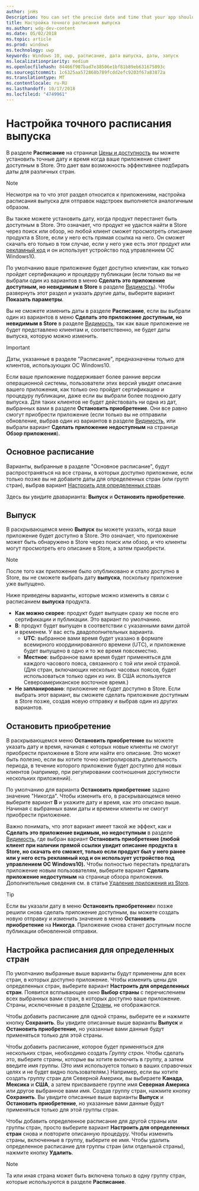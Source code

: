 ```yaml
---
author: jnHs
Description: You can set the precise date and time that your app should become available in the Store, giving you greater flexibility and the ability to customize dates for different markets.
title: Настройка точного расписания выпуска
ms.author: wdg-dev-content
ms.date: 05/02/2018
ms.topic: article
ms.prod: windows
ms.technology: uwp
keywords: Windows 10, uwp, расписание, дата выпуска, даты, запуск
ms.localizationpriority: medium
ms.openlocfilehash: 84466f907bad7e38506e1bf81b89eb631675093c
ms.sourcegitcommit: 1c6325aa572868b789fcdd2efc9203f67a83872a
ms.translationtype: MT
ms.contentlocale: ru-RU
ms.lasthandoff: 10/17/2018
ms.locfileid: "4749961"
---
```

# <a name="configure-precise-release-scheduling"></a>Настройка точного расписания выпуска

В разделе **Расписание** на странице [Цены и доступность](set-app-pricing-and-availability.md) вы можете установить точные дату и время когда ваше приложение станет доступным в Store. Это дает вам возможность эффективнее подбирать даты для различных стран.

> [!NOTE]
> Несмотря на то что этот раздел относится к приложениям, настройка расписания выпуска для отправок надстроек выполняется аналогичным образом.

Вы также можете установить дату, когда продукт перестанет быть доступным в Store. Это означает, что продукт не удастся найти в Store через поиск или обзор, но любой клиент сможет просмотреть описание продукта в Store, если у него есть прямая ссылка на него. Он сможет скачать его только в том случае, если у него уже есть этот продукт или [рекламный код](generate-promotional-codes.md) и он использует устройство под управлением ОС Windows10.

По умолчанию ваше приложение будет доступно клиентам, как только пройдет сертификацию и процедуру публикации (если только вы не выбрали один из вариантов в меню **Сделать это приложение доступным, но невидимым в Store** в разделе [Видимость](choose-visibility-options.md#discoverability)). Чтобы развернуть этот раздел и указать другие даты, выберите вариант **Показать параметры**.

Вы не сможете изменить даты в разделе **Расписание**, если вы выбрали один из вариантов в меню **Сделать это приложение доступным, но невидимым в Store** в разделе [Видимость](choose-visibility-options.md#discoverability), так как ваше приложение не будет представлено клиентам и, соответственно, не будет даты выпуска, которую можно изменить.

> [!IMPORTANT]
> Даты, указанные в разделе "Расписание", предназначены только для клиентов, использующих ОС Windows10.
>
>Если ваше приложение поддерживает более ранние версии операционной системы, пользователи этих версий увидят описание вашего приложения, как только оно пройдет сертификацию и процедуру публикации, даже если вы выбрали более позднюю дату выпуска. Для таких клиентов не будет действовать ни одна из дат, выбранных вами в разделе **Остановить приобретение**. Они все равно смогут приобрести приложение (если только вы не отправили обновление, выбрав один из вариантов в разделе [Видимость](choose-visibility-options.md#discoverability), или выбрали вариант **Сделать приложение недоступным** на странице **Обзор приложения**).


## <a name="base-schedule"></a>Основное расписание

Варианты, выбранные в разделе "Основное расписание", будут распространяться на все страны, в которых доступно приложение, если только позже вы не добавите даты для определенных стран (или групп стран), выбрав вариант [Настроить для определенных стран](#customize-the-schedule-for-specific-markets).

Здесь вы увидите дваварианта: **Выпуск** и **Остановить приобретение**. 

## <a name="release"></a>Выпуск

В раскрывающемся меню **Выпуск** вы можете указать, когда ваше приложение будет доступно в Store. Это означает, что приложение может быть обнаружено в Store через поиск или обзор, и что клиенты могут просмотреть его описание в Store, а затем приобрести.

>[!NOTE]
> После того как приложение было опубликовано и стало доступно в Store, вы не сможете выбрать дату **выпуска**, поскольку приложение уже выпущено.

Ниже приведены варианты, которые можно изменить в связи с расписанием **выпуска** продукта.
- **Как можно скорее**: продукт будет выпущен сразу же после его сертификации и публикации. Это вариант по умолчанию.
- **В**: продукт будет выпущен в соответствии с указанными вами датой и временем. У вас есть двадополнительных варианта.
   - **UTC**: выбранное вами время будет указано в формате всемирного координированного времени (UTC), и приложение будет выпущено в одно и то же время повсеместно.
   - **Местное**: выбранное вами время будет применяться для каждого часового пояса, связанного с той или иной страной. (Для стран, включающих несколько часовых поясов, будет использоваться только один из них. В США используется Североамериканское восточное время.)
- **Не запланировано**: приложение не будет доступно в Store. Если выбрать этот вариант, вы сможете сделать приложение доступным в Store позже, создав новую отправку и выбрав один из других вариантов.


## <a name="stop-acquisition"></a>Остановить приобретение

В раскрывающемся меню **Остановить приобретение** вы можете указать дату и время, начиная с которых новые клиенты не смогут приобрести приложение в Store или найти его описание. Это может быть полезно, если вы хотите точно контролировать длительность периода, в течение которого приложение будет доступно для новых клиентов (например, при регулировании соотношения доступности нескольких приложений).

По умолчанию для варианта **Остановить приобретение** задано значение "Никогда". Чтобы изменить его, в раскрывающемся меню выберите вариант **В** и укажите дату и время, как это описано выше. Начиная с выбранных вами даты и времени клиенты не смогут приобрести приложение.

Важно понимать, что этот вариант имеет такой же эффект, как и **Сделать это приложение видимым, но недоступным** в разделе [Видимость](choose-visibility-options.md#discoverability), где выбран вариант **Остановить приобретение (любой клиент при наличии прямой ссылки увидит описание продукта в Store, но скачать его сможет, только если продукт был у него ранее или у него есть рекламный код и он использует устройство под управлением ОС Windows10).** Чтобы полностью перестать предлагать приложение новым пользователям, выберите вариант **Сделать приложение недоступным** на странице обзора приложения. Дополнительные сведения см. в статье [Удаление приложения из Store](guidance-for-app-package-management.md#removing-an-app-from-the-store).

> [!TIP]
> Если вы указали дату в меню **Остановить приобретение**и позже решили снова сделать приложение доступным, вы можете создать новую отправку и изменить значение в меню **Остановить приобретение** на **Никогда**. Приложение снова станет доступным после публикации обновленной отправки.

## <a name="customize-the-schedule-for-specific-markets"></a>Настройка расписания для определенных стран 

По умолчанию выбранные выше варианты будут применены для всех стран, в которых доступно приложение. Чтобы изменить цены для определенных стран, выберите вариант **Настроить для определенных стран**. Появится всплывающее окно **Выбор страны** с перечислением всех выбранных вами стран, в которых доступно ваше приложение. Страны, исключенные в разделе [Страны](define-pricing-and-market-selection.md), не отображаются. 

Чтобы добавить расписание для одной страны, выберите ее и нажмите кнопку **Сохранить**. Вы увидите описанные выше варианты **Выпуск** и **Остановить приобретение**, но указанные вами данные будут применяться только для этой страны.

Чтобы добавить расписание, которое будет применяться для нескольких стран, необходимо создать *Группу стран*. Чтобы сделать это, выберите страны, которые вы хотите включить в группу, а затем введите имя группы. (Это имя используется только в ваших справочных целях и не будет видно пользователям.) Например, если вы хотите создать группу стран для Северной Америки, вы выбираете **Канада**, **Мексика** и **США**, а затем присваиваете группе имя **Северная Америка** или другое выбранное вами имя. Создав группу стран, нажмите кнопку **Сохранить**. Вы увидите описанные выше варианты **Выпуск** и **Остановить приобретение**, но указанные вами данные будут применяться только для этой группы стран.

Чтобы добавить определенное расписание для другой страны или группы стран, просто выберите вариант **Настроить для определенных стран** снова и повторите описанную процедуру. Чтобы изменить страны, включенные в группу, выберите ее имя. Чтобы удалить определенное расписание для группы стран (или отдельной страны), нажмите кнопку **Удалить**.

> [!NOTE]
> Та или иная страна может быть включена только в одну группу стран, которые используются в разделе **Расписание**. 










